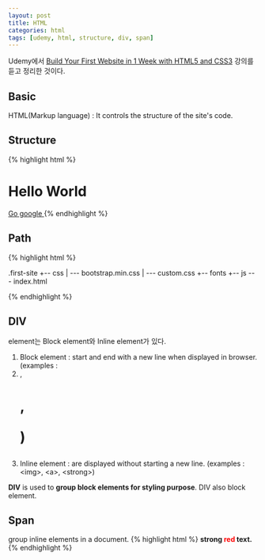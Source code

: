 ```yaml
---
layout: post
title: HTML
categories: html
tags: [udemy, html, structure, div, span]
---
```

<div class="message">Udemy에서 <a href="https://www.udemy.com/build-your-first-website-in-1-week/" target="_blank">Build Your First Website in 1 Week with HTML5 and CSS3</a> 강의를 듣고 정리한 것이다.</div>

## Basic
HTML(Markup language) : It controls the structure of the site's code. 

## Structure
{% highlight html %}
<!DOCTYPE html>
<html>
	<!-- <head></head> section is background info,
	 include behind the scenes info -->
	<head>
		<title> My Blog </title>
	</head>
	<!-- <body></body> section is everything
	 you see on the screen -->
	<body>
		<h1> Hello World </h1>
		<!-- h1 : element
		<h1> : opening tag
		</h1> : closing tag -->
		<a href="http://google.com"> Go google </a>
		<!-- href : attributes,
		always defined name/value pair -->
	</body>
</html>
{% endhighlight %}

## Path
{% highlight html %}
<!-- folder directory -->
.first-site
+-- css
|	--- bootstrap.min.css
|	--- custom.css
+-- fonts
+-- js
--- index.html

<!-- index.html -->
<link rel="stylesheet" type="text/css" href="css/bootstrap.min.css">
<!-- href="
css : The browser to look for the "css" folder in the same directory
/ : Once "css" folder is found, go into it
bootstrap.min.css : Then find "bootstrap.min.css"
" -->

{% endhighlight %}

## DIV
element는 Block element와 Inline element가 있다.

1. Block element : start and end with a new line when displayed in browser. (examples : <div> <li>, <h1>, <p>)
2. Inline element : are displayed without starting a new line. (examples : &lt;img&gt;, &lt;a&gt;, &lt;strong&gt;)

**DIV** is used to **group block elements for styling purpose**. DIV also block element.

## Span
group inline elements in a document.
{% highlight html %}
<strong>strong <span style="color:red">red</span> text.</strong>
{% endhighlight %}
